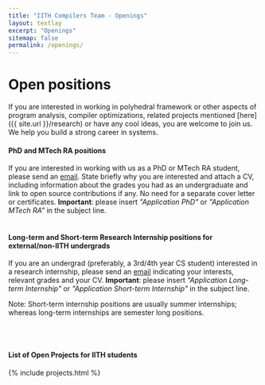 ```yaml
---
title: "IITH Compilers Team - Openings"
layout: textlay
excerpt: "Openings"
sitemap: false
permalink: /openings/
---
```


# Open positions

If you are interested in working in polyhedral framework or other aspects of program analysis, compiler optimizations, related projects mentioned [here]({{ site.url }}/research) or have any cool ideas, you are welcome to join us. We help you build a strong career in systems. 

#### PhD and MTech RA positions
If you are interested in working with us as a PhD or MTech RA student, please send an [email](mailto:ramakrishna@cse.iith.ac.in). State briefly why you are interested and attach a CV, including information about the grades you had as an undergraduate and link to open source contributions if any. No need for a separate cover letter or certificates. **Important**: please insert _"Application PhD"_ or _"Application MTech RA"_ in the subject line.
<br/><br/>

#### Long-term and Short-term Research Internship positions for external/non-IITH undergrads
If you are an undergrad (preferably, a 3rd/4th year CS student) interested in a research internship, please send an [email](mailto:ramakrishna@cse.iith.ac.in) indicating your interests, relevant grades and your CV. **Important**: please insert _"Application Long-term Internship"_ or _"Application Short-term Internship"_ in the subject line.

Note: Short-term internship positions are usually summer internships; whereas long-term internships are semester long positions.

<!-- <figure>
<img src="{{ site.url }}{{ site.baseurl }}/images/picpic/groupPic-1.jpg" width="95%">
</figure>  -->
<br/><br/>

#### List of Open Projects for IITH students
<!-- <iframe src="https://docs.google.com/document/d/e/2PACX-1vR9uSQTlAG-Mb5bkHfmUh84tAZA1o82WjLyBinTXd7MLHsqCv1UWoJVSocfvfzUgONf2sWiojChLmIM/pub?embedded=true" width="100%" height=1000></iframe> -->
{% include projects.html %}